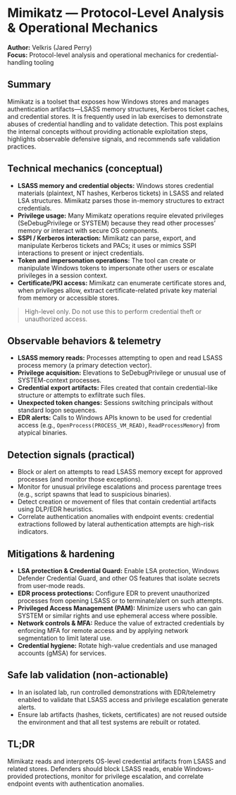 # Mimikatz — Protocol-Level Analysis & Operational Mechanics

**Author:** Velkris (Jared Perry)  
**Focus:** Protocol-level analysis and operational mechanics for credential-handling tooling

## Summary
Mimikatz is a toolset that exposes how Windows stores and manages authentication artifacts—LSASS memory structures, Kerberos ticket caches, and credential stores. It is frequently used in lab exercises to demonstrate abuses of credential handling and to validate detection. This post explains the internal concepts without providing actionable exploitation steps, highlights observable defensive signals, and recommends safe validation practices.

## Technical mechanics (conceptual)
- **LSASS memory and credential objects:** Windows stores credential materials (plaintext, NT hashes, Kerberos tickets) in LSASS and related LSA structures. Mimikatz parses those in-memory structures to extract credentials.
- **Privilege usage:** Many Mimikatz operations require elevated privileges (SeDebugPrivilege or SYSTEM) because they read other processes’ memory or interact with secure OS components.
- **SSPI / Kerberos interaction:** Mimikatz can parse, export, and manipulate Kerberos tickets and PACs; it uses or mimics SSPI interactions to present or inject credentials.
- **Token and impersonation operations:** The tool can create or manipulate Windows tokens to impersonate other users or escalate privileges in a session context.
- **Certificate/PKI access:** Mimikatz can enumerate certificate stores and, when privileges allow, extract certificate-related private key material from memory or accessible stores.

> High-level only. Do not use this to perform credential theft or unauthorized access.

## Observable behaviors & telemetry
- **LSASS memory reads:** Processes attempting to open and read LSASS process memory (a primary detection vector).  
- **Privilege acquisition:** Elevations to SeDebugPrivilege or unusual use of SYSTEM-context processes.  
- **Credential export artifacts:** Files created that contain credential-like structure or attempts to exfiltrate such files.  
- **Unexpected token changes:** Sessions switching principals without standard logon sequences.  
- **EDR alerts:** Calls to Windows APIs known to be used for credential access (e.g., `OpenProcess(PROCESS_VM_READ)`, `ReadProcessMemory`) from atypical binaries.

## Detection signals (practical)
- Block or alert on attempts to read LSASS memory except for approved processes (and monitor those exceptions).  
- Monitor for unusual privilege escalations and process parentage trees (e.g., script spawns that lead to suspicious binaries).  
- Detect creation or movement of files that contain credential artifacts using DLP/EDR heuristics.  
- Correlate authentication anomalies with endpoint events: credential extractions followed by lateral authentication attempts are high-risk indicators.

## Mitigations & hardening
- **LSA protection & Credential Guard:** Enable LSA protection, Windows Defender Credential Guard, and other OS features that isolate secrets from user-mode reads.  
- **EDR process protections:** Configure EDR to prevent unauthorized processes from opening LSASS or to terminate/alert on such attempts.  
- **Privileged Access Management (PAM):** Minimize users who can gain SYSTEM or similar rights and use ephemeral access where possible.  
- **Network controls & MFA:** Reduce the value of extracted credentials by enforcing MFA for remote access and by applying network segmentation to limit lateral use.  
- **Credential hygiene:** Rotate high-value credentials and use managed accounts (gMSA) for services.

## Safe lab validation (non-actionable)
- In an isolated lab, run controlled demonstrations with EDR/telemetry enabled to validate that LSASS access and privilege escalation generate alerts.  
- Ensure lab artifacts (hashes, tickets, certificates) are not reused outside the environment and that all test systems are rebuilt or rotated.

## TL;DR
Mimikatz reads and interprets OS-level credential artifacts from LSASS and related stores. Defenders should block LSASS reads, enable Windows-provided protections, monitor for privilege escalation, and correlate endpoint events with authentication anomalies.
